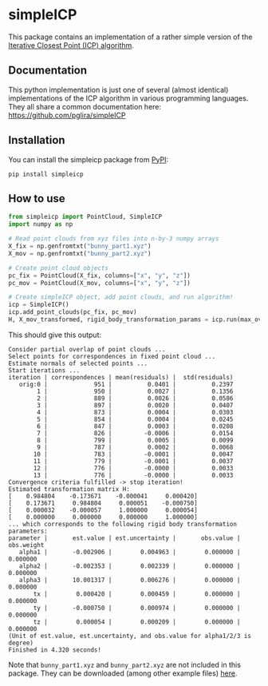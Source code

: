 # simpleICP

This package contains an implementation of a rather simple version of the [Iterative Closest Point (ICP) algorithm](https://en.wikipedia.org/wiki/Iterative_closest_point).

## Documentation

This python implementation is just one of several (almost identical) implementations of the ICP algorithm in various programming languages. They all share a common documentation here: https://github.com/pglira/simpleICP

## Installation

You can install the simpleicp package from [PyPI](https://pypi.org/project/simpleicp/):

```
pip install simpleicp
```

## How to use

```python
from simpleicp import PointCloud, SimpleICP
import numpy as np

# Read point clouds from xyz files into n-by-3 numpy arrays
X_fix = np.genfromtxt("bunny_part1.xyz")
X_mov = np.genfromtxt("bunny_part2.xyz")

# Create point cloud objects
pc_fix = PointCloud(X_fix, columns=["x", "y", "z"])
pc_mov = PointCloud(X_mov, columns=["x", "y", "z"])

# Create simpleICP object, add point clouds, and run algorithm!
icp = SimpleICP()
icp.add_point_clouds(pc_fix, pc_mov)
H, X_mov_transformed, rigid_body_transformation_params = icp.run(max_overlap_distance=1)
```

This should give this output:

```
Consider partial overlap of point clouds ...
Select points for correspondences in fixed point cloud ...
Estimate normals of selected points ...
Start iterations ...
iteration | correspondences | mean(residuals) |  std(residuals)
   orig:0 |             951 |          0.0401 |          0.2397
        1 |             950 |          0.0027 |          0.1356
        2 |             889 |          0.0026 |          0.0586
        3 |             897 |          0.0020 |          0.0407
        4 |             873 |          0.0004 |          0.0303
        5 |             854 |          0.0004 |          0.0245
        6 |             847 |          0.0003 |          0.0208
        7 |             826 |         -0.0006 |          0.0154
        8 |             799 |          0.0005 |          0.0099
        9 |             787 |          0.0002 |          0.0068
       10 |             783 |         -0.0001 |          0.0047
       11 |             779 |         -0.0001 |          0.0037
       12 |             776 |         -0.0000 |          0.0033
       13 |             776 |         -0.0000 |          0.0033
Convergence criteria fulfilled -> stop iteration!
Estimated transformation matrix H:
[    0.984804    -0.173671    -0.000041     0.000420]
[    0.173671     0.984804     0.000051    -0.000750]
[    0.000032    -0.000057     1.000000     0.000054]
[    0.000000     0.000000     0.000000     1.000000]
... which corresponds to the following rigid body transformation parameters:
parameter |       est.value | est.uncertainty |       obs.value |      obs.weight
   alpha1 |       -0.002906 |        0.004963 |        0.000000 |        0.000000
   alpha2 |       -0.002353 |        0.002339 |        0.000000 |        0.000000
   alpha3 |       10.001317 |        0.006276 |        0.000000 |        0.000000
       tx |        0.000420 |        0.000459 |        0.000000 |        0.000000
       ty |       -0.000750 |        0.000974 |        0.000000 |        0.000000
       tz |        0.000054 |        0.000209 |        0.000000 |        0.000000
(Unit of est.value, est.uncertainty, and obs.value for alpha1/2/3 is degree)
Finished in 4.320 seconds!
```

Note that ``bunny_part1.xyz`` and ``bunny_part2.xyz`` are not included in this package. They can be downloaded (among other example files) [here](https://github.com/pglira/simpleICP/tree/master/data).
